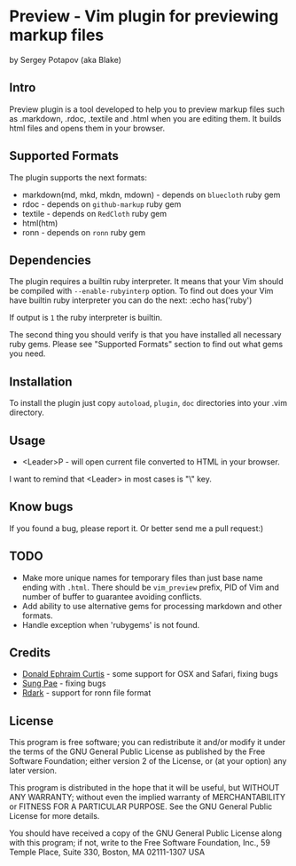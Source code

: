 # Preview - Vim plugin for previewing markup files
by Sergey Potapov (aka Blake)


## Intro 

Preview plugin is a tool developed to help you to preview markup files such as
.markdown, .rdoc, .textile and .html when you are editing them. It builds
html files and opens them in your browser.


## Supported Formats

The plugin supports the next formats:

* markdown(md, mkd, mkdn, mdown) - depends on `bluecloth` ruby gem
* rdoc - depends on `github-markup` ruby gem
* textile - depends on `RedCloth` ruby gem
* html(htm)
* ronn - depends on `ronn` ruby gem


## Dependencies

The plugin requires a builtin ruby interpreter. It means that your Vim
should be compiled with `--enable-rubyinterp` option.
To find out does your Vim have builtin ruby interpreter you can do the next:
    :echo has('ruby')

If output is `1` the ruby interpreter is builtin.

The second thing you should verify is that you have installed all necessary 
ruby gems. Please see "Supported Formats" section to find out what gems you need.


## Installation

To install the plugin just copy `autoload`, `plugin`, `doc` directories into your .vim directory.


## Usage

* \<Leader\>P - will open current file converted to HTML in your browser.

I want to remind that \<Leader\> in most cases is "\\" key.


## Know bugs

If you found a bug, please report it. Or better send me a pull request:)


## TODO

* Make more unique names for temporary files than just base name ending with `.html`. There should be `vim_preview` prefix, PID of Vim and number of buffer to guarantee avoiding conflicts.
* Add ability to use alternative gems for processing markdown and other formats.
* Handle exception when 'rubygems' is not found.


## Credits

* [Donald Ephraim Curtis](https://github.com/decurtis) - some support for OSX and Safari, fixing bugs
* [Sung Pae](https://github.com/guns) - fixing bugs
* [Rdark](https://github.com/rdark) - support for ronn file format


## License

This program is free software; you can redistribute it and/or
modify it under the terms of the GNU General Public License as
published by the Free Software Foundation; either version 2 of
the License, or (at your option) any later version.

This program is distributed in the hope that it will be useful,
but WITHOUT ANY WARRANTY; without even the implied warranty of
MERCHANTABILITY or FITNESS FOR A PARTICULAR PURPOSE. See the GNU
General Public License for more details.

You should have received a copy of the GNU General Public License
along with this program; if not, write to the Free Software
Foundation, Inc., 59 Temple Place, Suite 330, Boston,
MA 02111-1307 USA
